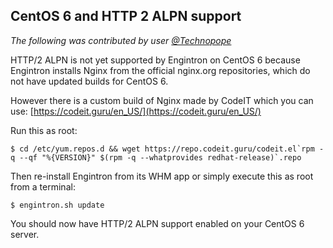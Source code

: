 ## CentOS 6 and HTTP 2 ALPN support

_The following was contributed by user [@Technopope](https://github.com/Technopope)_

HTTP/2 ALPN is not yet supported by Engintron on CentOS 6 because Engintron installs Nginx from the official nginx.org repositories, which do not have updated builds for CentOS 6.

However there is a custom build of Nginx made by CodeIT which you can use: [https://codeit.guru/en_US/](https://codeit.guru/en_US/)

Run this as root:
```
$ cd /etc/yum.repos.d && wget https://repo.codeit.guru/codeit.el`rpm -q --qf "%{VERSION}" $(rpm -q --whatprovides redhat-release)`.repo
```

Then re-install Engintron from its WHM app or simply execute this as root from a terminal:
```
$ engintron.sh update
```

You should now have HTTP/2 ALPN support enabled on your CentOS 6 server.